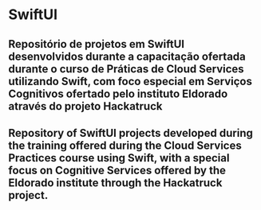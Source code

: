 # SwiftUI
Repositório de projetos em SwiftUI desenvolvidos durante a capacitação ofertada durante o curso de Práticas de Cloud Services utilizando Swift, com foco especial em Serviços Cognitivos ofertado pelo instituto Eldorado através do projeto Hackatruck
---
Repository of SwiftUI projects developed during the training offered during the Cloud Services Practices course using Swift, with a special focus on Cognitive Services offered by the Eldorado institute through the Hackatruck project.
---
